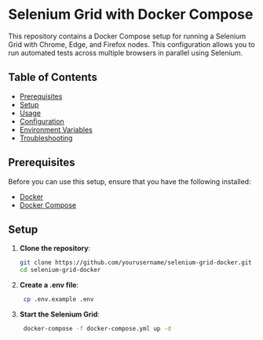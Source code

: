 # Selenium Grid with Docker Compose

This repository contains a Docker Compose setup for running a Selenium Grid with Chrome, Edge, and Firefox nodes. This configuration allows you to run automated tests across multiple browsers in parallel using Selenium.

## Table of Contents

- [Prerequisites](#prerequisites)
- [Setup](#setup)
- [Usage](#usage)
- [Configuration](#configuration)
- [Environment Variables](#environment-variables)
- [Troubleshooting](#troubleshooting)

## Prerequisites

Before you can use this setup, ensure that you have the following installed:

- [Docker](https://docs.docker.com/get-docker/)
- [Docker Compose](https://docs.docker.com/compose/install/)

## Setup

1. **Clone the repository**:

   ```sh
   git clone https://github.com/yourusername/selenium-grid-docker.git
   cd selenium-grid-docker
   ```

2. **Create a .env file**:

   ```sh
    cp .env.example .env
    ```


3. **Start the Selenium Grid**:

   ```sh
    docker-compose -f docker-compose.yml up -d
    ```
